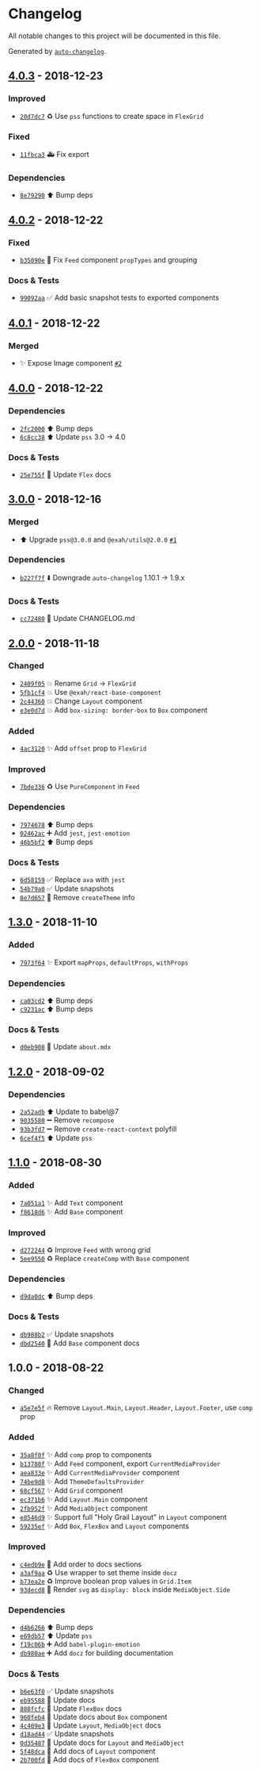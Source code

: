 # Changelog
All notable changes to this project will be documented in this file.

Generated by [`auto-changelog`](https://github.com/CookPete/auto-changelog).

## [4.0.3](https://github.com/exah/components/compare/4.0.2...4.0.3) - 2018-12-23

### Improved

- [`20d7dc7`](https://github.com/exah/components/commit/20d7dc7ea003685d1787976e6d6b78b87c7b9c4e) ♻️ Use `pss` functions to create space in `FlexGrid`

### Fixed

- [`11fbca3`](https://github.com/exah/components/commit/11fbca36a05a6f1984096930d344152da24b3a74) 🚑 Fix export

### Dependencies

- [`8e79290`](https://github.com/exah/components/commit/8e7929072e76b15793599549bf3c6b0402ad8f12) ⬆️ Bump deps

## [4.0.2](https://github.com/exah/components/compare/4.0.1...4.0.2) - 2018-12-22

### Fixed

- [`b35090e`](https://github.com/exah/components/commit/b35090e1aa0abe04faef0661eeb601a69d562158) 🐛 Fix `Feed` component `propTypes` and grouping

### Docs & Tests

- [`99092aa`](https://github.com/exah/components/commit/99092aa82479d7e6cd2249c4aaea4c7feed06650) ✅ Add basic snapshot tests to exported components

## [4.0.1](https://github.com/exah/components/compare/4.0.0...4.0.1) - 2018-12-22
### Merged
- :sparkles: Expose Image component [`#2`](https://github.com/exah/components/pull/2)

## [4.0.0](https://github.com/exah/components/compare/3.0.0...4.0.0) - 2018-12-22

### Dependencies

- [`2fc2000`](https://github.com/exah/components/commit/2fc20006b294f7fc482959c3d59a2b12c1f815c5) ⬆️ Bump deps
- [`6c8cc38`](https://github.com/exah/components/commit/6c8cc388ef7bf58d6e51fc2d61df63105a0e3124) ⬆️ Update `pss` 3.0 → 4.0

### Docs & Tests

- [`25e755f`](https://github.com/exah/components/commit/25e755fd35e5a8effe5500a6ae88356f531055f8) 📝 Update `Flex` docs

## [3.0.0](https://github.com/exah/components/compare/2.0.0...3.0.0) - 2018-12-16
### Merged
- ⬆️ Upgrade `pss@3.0.0` and `@exah/utils@2.0.0` [`#1`](https://github.com/exah/components/pull/1)

### Dependencies

- [`b227f7f`](https://github.com/exah/components/commit/b227f7f5f9c296acc07e92de19ae34b46fdded22) ⬇️ Downgrade `auto-changelog` 1.10.1 → 1.9.x

### Docs & Tests

- [`cc72480`](https://github.com/exah/components/commit/cc72480e52977928d1df2fc52745f38abb70d2a2) 📝 Update CHANGELOG.md

## [2.0.0](https://github.com/exah/components/compare/1.3.0...2.0.0) - 2018-11-18
### Changed

- [`2409f05`](https://github.com/exah/components/commit/2409f0507d86574de80649861836edb878277fa1) 💥 Rename `Grid` → `FlexGrid`
- [`5fb1cf4`](https://github.com/exah/components/commit/5fb1cf487f8ce86da37a87a0030deb9d8d49e5e9) 💥 Use `@exah/react-base-component`
- [`2c44360`](https://github.com/exah/components/commit/2c44360045898b07ceb9cb174d0714d483dfd9e5) 💥 Change `Layout` component
- [`e3e0d7d`](https://github.com/exah/components/commit/e3e0d7d53fc796cce09e14a52dc9daecb6077115) 💥 Add `box-sizing: border-box` to `Box` component

### Added

- [`4ac3120`](https://github.com/exah/components/commit/4ac3120ba5eac7e3553db1b42a47802dd3ef5215) ✨ Add `offset` prop to `FlexGrid`

### Improved

- [`7bde336`](https://github.com/exah/components/commit/7bde336d92a37757b3ff8bbed56a011bef486545) ♻️ Use `PureComponent` in `Feed`

### Dependencies

- [`7974678`](https://github.com/exah/components/commit/7974678f1dc9334a6b8be922ed952043c28ea915) ⬆️ Bump deps
- [`02462ac`](https://github.com/exah/components/commit/02462ace5bed81b3afdd3a83856666040162e153) ➕ Add `jest`, `jest-emotion`
- [`46b5bf2`](https://github.com/exah/components/commit/46b5bf204a2097f1ec02584dd04d055c77b6ef5a) ⬆️ Bump deps

### Docs & Tests

- [`6d58159`](https://github.com/exah/components/commit/6d5815921ffe31b0ca92e2fec550b71badaa6654) ✅ Replace `ava` with `jest`
- [`54b79a0`](https://github.com/exah/components/commit/54b79a0447150c3881e02e58414d933c24409e63) ✅ Update snapshots
- [`8e7d657`](https://github.com/exah/components/commit/8e7d6575e9927a52e666df0f0753c72a7ba620ec) 📝 Remove `createTheme` info

## [1.3.0](https://github.com/exah/components/compare/1.2.0...1.3.0) - 2018-11-10

### Added

- [`7973f64`](https://github.com/exah/components/commit/7973f64b30f67ceb6519bcb840d643619ec1397d) ✨ Export `mapProps`, `defaultProps`, `withProps`

### Dependencies

- [`ca03cd2`](https://github.com/exah/components/commit/ca03cd256ed355b18237add489de90021c063b07) ⬆️ Bump deps
- [`c9231ac`](https://github.com/exah/components/commit/c9231aca97bc31c30f3c12f219850477181bcf18) ⬆️ Bump deps

### Docs & Tests

- [`d0eb908`](https://github.com/exah/components/commit/d0eb908e8d6f1cd813ceb29cac138087099bb639) 📝 Update `about.mdx`

## [1.2.0](https://github.com/exah/components/compare/1.1.0...1.2.0) - 2018-09-02

### Dependencies

- [`2a52adb`](https://github.com/exah/components/commit/2a52adbae3f98f3d218f91bbf23d824948b3e0ec) ⬆️ Update to babel@7
- [`9035580`](https://github.com/exah/components/commit/9035580f2b5111d476e90064136cfa2da6638f9f) ➖ Remove `recompose`
- [`93b3fd7`](https://github.com/exah/components/commit/93b3fd75c061c4a0367ea306b087ceba5f7a23ca) ➖ Remove `create-react-context` polyfill
- [`6cef4f5`](https://github.com/exah/components/commit/6cef4f5aeb6aa9a42cfadefedd3a7adf3dd7ecd4) ⬆️ Update `pss`

## [1.1.0](https://github.com/exah/components/compare/1.0.0...1.1.0) - 2018-08-30

### Added

- [`7a051a1`](https://github.com/exah/components/commit/7a051a11f111de36359a7f1cfd052841463743ec) ✨ Add `Text` component
- [`f8618d6`](https://github.com/exah/components/commit/f8618d6ce7122122efa0ffec4fc428708ed85c73) ✨ Add `Base` component

### Improved

- [`d272244`](https://github.com/exah/components/commit/d272244719a15f258fb6d0c7a5d98ad53f6b9652) ♻️ Improve `Feed` with wrong grid
- [`5ee9550`](https://github.com/exah/components/commit/5ee9550bdc7c0c08bf548058df7af840a3d1db47) ♻️ Replace `createComp` with `Base` component

### Dependencies

- [`d9da0dc`](https://github.com/exah/components/commit/d9da0dcc4c940c50d4ac2cc928172f414b3bc178) ⬆️ Bump deps

### Docs & Tests

- [`db988b2`](https://github.com/exah/components/commit/db988b2438cbc185128336623d390a3a0eb11d6e) ✅ Update snapshots
- [`dbd2540`](https://github.com/exah/components/commit/dbd254099d37f19bca123bd0568e3aaf23890b11) 📝 Add `Base` component docs

## 1.0.0 - 2018-08-22
### Changed

- [`a5e7e5f`](https://github.com/exah/components/commit/a5e7e5f444d5c394606ea4998d71b94d23794a7e) 🔥 Remove `Layout.Main`, `Layout.Header`, `Layout.Footer`, use `comp` prop

### Added

- [`35a8f0f`](https://github.com/exah/components/commit/35a8f0fe467f156400bd667f4b410b43a9f9a41c) ✨ Add `comp` prop to components
- [`b13788f`](https://github.com/exah/components/commit/b13788f8d29807eaf7f19afbb7dcbd546d2dfe56) ✨ Add `Feed` component, export `CurrentMediaProvider`
- [`aea833e`](https://github.com/exah/components/commit/aea833ea667fc504af486ed7f65af14e595ade5e) ✨ Add `CurrentMediaProvider` component
- [`74be9d8`](https://github.com/exah/components/commit/74be9d89ada32626db60b1a336e1a395948af257) ✨ Add `ThemeDefaultsProvider`
- [`68cf567`](https://github.com/exah/components/commit/68cf567d300643730ae2e710eca95b029a29e562) ✨ Add `Grid` component
- [`ec371b6`](https://github.com/exah/components/commit/ec371b693b6ce2c1b79984c01c9606c610a3cc38) ✨ Add `Layout.Main` component
- [`2fb952f`](https://github.com/exah/components/commit/2fb952fb481fb2a8f5dd6acc7f69d34121d1a3eb) ✨ Add `MediaObject` component
- [`e8546d9`](https://github.com/exah/components/commit/e8546d9544caba0539c92c15aadaeaac0691dad5) ✨ Support full "Holy Grail Layout" in `Layout` component
- [`59235ef`](https://github.com/exah/components/commit/59235ef4deef792eb40d339167700c436bca7648) ✨ Add `Box`, `FlexBox` and `Layout` components

### Improved

- [`c4edb9e`](https://github.com/exah/components/commit/c4edb9ec9c92d56c522a091b8a4bbec0e9a9fdfd) 💄 Add order to docs sections
- [`a3af9aa`](https://github.com/exah/components/commit/a3af9aad5c7719ab57c0f290f628ad3b2a502f30) ♻️ Use wrapper to set theme inside `docz`
- [`b73ea2e`](https://github.com/exah/components/commit/b73ea2e8dfcefbe29955f632904dcfbf764812d7) ♻️ Improve boolean prop values in `Grid.Item`
- [`93decd8`](https://github.com/exah/components/commit/93decd850643eb02f51e3e64486a02fe4d3cca73) 💄 Render `svg` as `display: block` inside `MediaObject.Side`

### Dependencies

- [`d4b6266`](https://github.com/exah/components/commit/d4b6266f7df1461dafbe54f7c08bf84b5d5e6e9a) ⬆️ Bump deps
- [`e69db57`](https://github.com/exah/components/commit/e69db574a41cc5038128a5450103c5e438614688) ⬆️ Update `pss`
- [`f19c06b`](https://github.com/exah/components/commit/f19c06bf8eb0f6f9ce0d5f1a6bb13c9f5d02e1c2) ➕ Add `babel-plugin-emotion`
- [`db980ae`](https://github.com/exah/components/commit/db980ae94e5f1298d0717f2b8845738ce9f4f277) ➕ Add `docz` for building documentation

### Docs & Tests

- [`b6e63f0`](https://github.com/exah/components/commit/b6e63f0600ab61db0b05cc1a8d43354acf9e0bd2) ✅ Update snapshots
- [`eb95588`](https://github.com/exah/components/commit/eb95588bc000e607b550770143134e458009f177) 📝 Update docs
- [`888fcfc`](https://github.com/exah/components/commit/888fcfc6eae5005dfc58e107e943da38e22f5d10) 📝 Update `FlexBox` docs
- [`960feb4`](https://github.com/exah/components/commit/960feb43c287f876c7bff1b5c6910cb0c014909d) 📝 Update docs about `Box` component
- [`4c409e3`](https://github.com/exah/components/commit/4c409e3c4f618cf9d2b97d4a523a6a072f173f24) 📝 Update `Layout`, `MediaObject` docs
- [`d18ad44`](https://github.com/exah/components/commit/d18ad448210ad57af87873b4b2be5bd8346bb4b6) ✅ Update snapshots
- [`0d35487`](https://github.com/exah/components/commit/0d35487767a17841a17cd4225ff5e46fd96c61eb) 📝 Update docs for `Layout` and `MediaObject`
- [`5f48dca`](https://github.com/exah/components/commit/5f48dca1bdaf4874603415127d5ca4b6369f72e3) 📝 Add docs of `Layout` component
- [`2b700fd`](https://github.com/exah/components/commit/2b700fd08264a072ed801874805e43d55422f857) 📝 Add docs of `FlexBox` component
